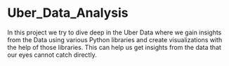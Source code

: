 # Uber_Data_Analysis
In this project we try to dive deep in the Uber Data where we gain insights from the Data using various Python libraries and create visualizations with the help of those libraries. This can help us get insights from the data that our eyes cannot catch directly. 
